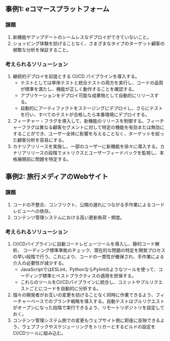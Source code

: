 ## 事例1: eコマースプラットフォーム

### 課題
1. 新機能やアップデートのシームレスなデプロイができていないこと。
2. ショッピング体験を妨げることなく、さまざまなタイプのターゲット顧客の頻繁な分析を保証すること。

### 考えられるソリューション

1. 継続的デプロイを前提とする CI/CD パイプラインを導入する。
   - テストとしては単体テストと統合テストの両方を実行し、コードの品質が標準を満たし、機能が正しく動作することを確認する。
   - アプリケーションをデプロイ可能な成果物として自動的にリリースする。
   - 自動的にアーティファクトをステージングにデプロイし、さらにテストを行い、すべてのテストが合格したら本番環境にデプロイする。
2. フィーチャー・フラグを導入して、新機能のリリースを制御する。フィーチャーフラグは異なる顧客セグメントに対して特定の機能を有効または無効にすることができ、ユーザー全体に影響を与えることなく、ターゲットを絞った顧客分析を容易にする。
3. カナリアリリースを実施し、一部のユーザーに新機能を徐々に導入する。カナリアリリースの段階でメトリクスとユーザーフィードバックを監視し、本格展開前に問題を特定する。


## 事例2: 旅行メディアのWebサイト

### 課題
1. コードの不整合、コンフリクト、公開の遅れにつながる手作業によるコードレビューへの依存。
2. コンテンツ管理システムにおける高い更新負荷・頻度。

### 考えられるソリューション

1. CI/CDパイプラインに自動コードレビューツールを導入し、静的コード解析、 コーディング標準準拠のチェック、潜在的な問題の特定を開発プロセスの早い段階で行う。これにより、コードの一貫性が確保され、手作業による介入の必要性が減少する。
   - JavaScriptではESLint、PythonならPylintのようなツールを使って、コーディング標準とベストプラクティスの適用を担保する。
   - これらのツールをCI/CDパイプラインに統合し、コミットやプルリクエストごとにコードを自動的に分析する。
2. 個々の開発者がお互いの変更を妨げることなく同時に作業できるよう、フィーチャーベースでのブランチ戦略を導入する。自動テストはプルリクエストがオープンになった段階で実行できるよう、リモートリポジトリを設定しておく。
3. コンテンツ管理システム側での変更もウェブサイト側に即座に反映できるよう、ウェブフックやスケジューリングをトリガーとするビルドの設定をCI/CDツールに組み込む。